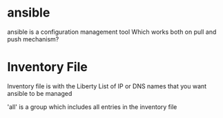 # ansible
ansible is a configuration management tool Which works both on pull and push mechanism?

# Inventory File 
Inventory file is with the Liberty List of IP or DNS names that you want ansible to be managed 

'all' is a group which includes all entries in the inventory file 